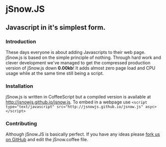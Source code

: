 # jSnow.JS
## Javascript in it's simplest form.
### Introduction
These days everyone is about adding Javascripts to their web page. jSnow.js is based on the simple principle of nothing. Through hard work and clever development we've managed to get the compressed production version of jSnow.js down **0.00kb**! It adds almost zero page load and CPU usage while at the same time still being a script.
### Installation
jSnow.js is written in CoffeeScript but a compiled version is available at http://jsnowjs.github.io/jsnow.js. To embed in a webpage use `<script type="text/javascript" src="http://jsnowjs.github.io/jsnow.js" asyc></script>`
### Contributing
Although jSnow.JS is basically perfect. If you have any ideas please [fork us on GitHub](https://github.com/JsnowJS/jsnowjs.github.io) and edit the jSnow.coffee file.
